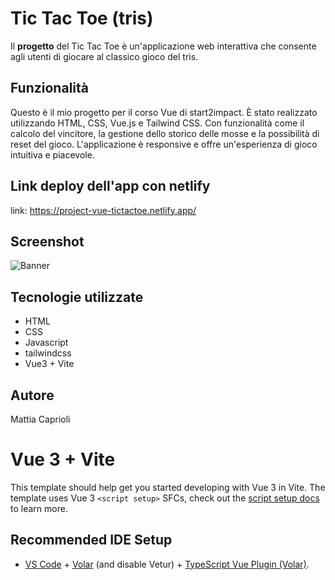 # Tic Tac Toe (tris)

Il **progetto** del Tic Tac Toe è un'applicazione web interattiva che consente agli utenti di giocare al classico gioco del tris.

## Funzionalità

Questo è il mio progetto per il corso Vue di start2impact. 
È stato realizzato utilizzando HTML, CSS, Vue.js e Tailwind CSS. Con funzionalità come il calcolo del vincitore, la gestione dello storico delle mosse e la possibilità di reset del gioco. L'applicazione è responsive e offre un'esperienza di gioco intuitiva e piacevole.

## Link deploy dell'app con netlify

link: https://project-vue-tictactoe.netlify.app/

## Screenshot

![Banner](https://github.com/mattiacaprioli/TicTacToe-Tris-Vue/blob/main/src/assets/Screenshot.png)

## Tecnologie utilizzate

- HTML
- CSS
- Javascript
- tailwindcss
- Vue3 + Vite

## Autore

Mattia Caprioli

# Vue 3 + Vite

This template should help get you started developing with Vue 3 in Vite. The template uses Vue 3 `<script setup>` SFCs, check out the [script setup docs](https://v3.vuejs.org/api/sfc-script-setup.html#sfc-script-setup) to learn more.

## Recommended IDE Setup

- [VS Code](https://code.visualstudio.com/) + [Volar](https://marketplace.visualstudio.com/items?itemName=Vue.volar) (and disable Vetur) + [TypeScript Vue Plugin (Volar)](https://marketplace.visualstudio.com/items?itemName=Vue.vscode-typescript-vue-plugin).



